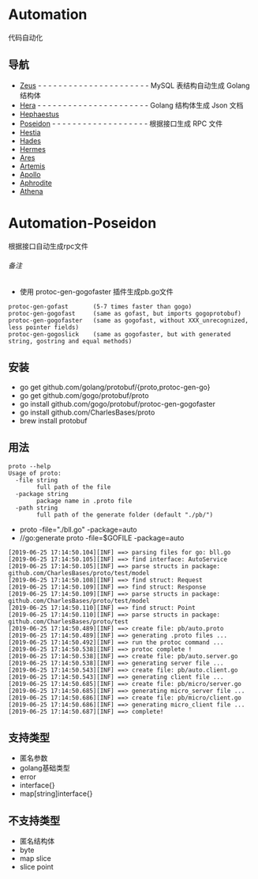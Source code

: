 # Automation

代码自动化

## 导航
* [Zeus](https://github.com/CharlesBases/Automation-Zeus) - - - - - - - - - - - - - - - - - - - - - - MySQL 表结构自动生成 Golang 结构体
* [Hera](https://github.com/CharlesBases/Automation-Hera) - - - - - - - - - - - - - - - - - - - - - - Golang 结构体生成 Json 文档
* [Hephaestus](https://github.com/CharlesBases/Automation-Hephaestus)
* [Poseidon](https://github.com/CharlesBases/Automation-Poseidon) - - - - - - - - - - - - - - - - - - - 根据接口生成 RPC 文件
* [Hestia](https://github.com/CharlesBases/Automation-Hestia)
* [Hades](https://github.com/CharlesBases/Automation-Hades)
* [Hermes](https://github.com/CharlesBases/Automation-Hermes)
* [Ares](https://github.com/CharlesBases/Automation-Ares)
* [Artemis](https://github.com/CharlesBases/Automation-Artemis)
* [Apollo](https://github.com/CharlesBases/Automation-Apollo)
* [Aphrodite](https://github.com/CharlesBases/Automation-Aphrodite)
* [Athena](https://github.com/CharlesBases/Automation-Athena)

# Automation-Poseidon
根据接口自动生成rpc文件

###### 备注
* 使用 protoc-gen-gogofaster 插件生成pb.go文件
```
protoc-gen-gofast       (5-7 times faster than gogo)
protoc-gen-gogofast     (same as gofast, but imports gogoprotobuf)
protoc-gen-gogofaster   (same as gogofast, without XXX_unrecognized, less pointer fields)
protoc-gen-gogoslick    (same as gogofaster, but with generated string, gostring and equal methods)
```

## 安装
* go get github.com/golang/protobuf/{proto,protoc-gen-go}
* go get github.com/gogo/protobuf/proto
* go install github.com/gogo/protobuf/protoc-gen-gogofaster
* go install github.com/CharlesBases/proto
* brew install protobuf

## 用法
```
proto --help
Usage of proto:
  -file string
        full path of the file
  -package string
        package name in .proto file
  -path string
        full path of the generate folder (default "./pb/")

```
* proto -file="./bll.go" -package=auto
* //go:generate proto -file=$GOFILE -package=auto

```
[2019-06-25 17:14:50.104][INF] ==> parsing files for go: bll.go
[2019-06-25 17:14:50.105][INF] ==> find interface: AutoService
[2019-06-25 17:14:50.105][INF] ==> parse structs in package: github.com/CharlesBases/proto/test/model
[2019-06-25 17:14:50.108][INF] ==> find struct: Request
[2019-06-25 17:14:50.109][INF] ==> find struct: Response
[2019-06-25 17:14:50.109][INF] ==> parse structs in package: github.com/CharlesBases/proto/test/model
[2019-06-25 17:14:50.110][INF] ==> find struct: Point
[2019-06-25 17:14:50.110][INF] ==> parse structs in package: github.com/CharlesBases/proto/test
[2019-06-25 17:14:50.489][INF] ==> create file: pb/auto.proto
[2019-06-25 17:14:50.489][INF] ==> generating .proto files ...
[2019-06-25 17:14:50.492][INF] ==> run the protoc command ...
[2019-06-25 17:14:50.538][INF] ==> protoc complete !
[2019-06-25 17:14:50.538][INF] ==> create file: pb/auto.server.go
[2019-06-25 17:14:50.538][INF] ==> generating server file ...
[2019-06-25 17:14:50.543][INF] ==> create file: pb/auto.client.go
[2019-06-25 17:14:50.543][INF] ==> generating client file ...
[2019-06-25 17:14:50.685][INF] ==> create file: pb/micro/server.go
[2019-06-25 17:14:50.685][INF] ==> generating micro_server file ...
[2019-06-25 17:14:50.686][INF] ==> create file: pb/micro/client.go
[2019-06-25 17:14:50.686][INF] ==> generating micro_client file ...
[2019-06-25 17:14:50.687][INF] ==> complete!
```

## 支持类型
* 匿名参数
* golang基础类型
* error
* interface{}
* map[string]interface{}

## 不支持类型
* 匿名结构体
* byte
* map slice
* slice point
